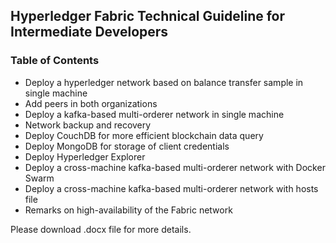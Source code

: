 ## Hyperledger Fabric Technical Guideline for Intermediate Developers

### Table of Contents
*	Deploy a hyperledger network based on balance transfer sample in single machine
*	Add peers in both organizations
*	Deploy a kafka-based multi-orderer network in single machine
*	Network backup and recovery
*	Deploy CouchDB for more efficient blockchain data query
*	Deploy MongoDB for storage of client credentials
*	Deploy Hyperledger Explorer
*	Deploy a cross-machine kafka-based multi-orderer network with Docker Swarm
*	Deploy a cross-machine kafka-based multi-orderer network with hosts file
*	Remarks on high-availability of the Fabric network

Please download .docx file for more details.
